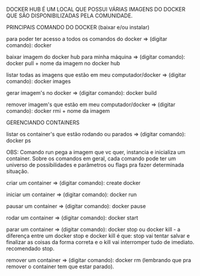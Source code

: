 
DOCKER HUB É UM LOCAL QUE POSSUI VÁRIAS IMAGENS DO DOCKER QUE SÃO DISPONIBILIZADAS PELA COMUNIDADE.


PRINCIPAIS COMANDO DO DOCKER (baixar e/ou instalar)


para poder ter acesso a todos os comandos do docker => (digitar comando): docker

baixar imagem do docker hub para minha máquina => (digitar comando): docker pull + nome da imagem no docker hub

listar todas as imagens que estão em meu computador/docker => (digitar comando): docker images

gerar imagem's no docker => (digitar comando): docker build

remover imagem's que estão em meu computador/docker => (digitar comando): docker rmi + nome da imagem


GERENCIANDO CONTAINERS

listar os container's que estão rodando ou parados => (digitar comando): docker ps

OBS: Comando run pega a imagem que vc quer, instancia e inicializa um container. Sobre os comandos em geral, cada comando pode ter um universo de possibilidades e parâmetros ou flags pra fazer determinada situação.

criar um container  => (digitar comando): create docker

iniciar um container  => (digitar comando): docker run 

pausar um container  => (digitar comando): docker pause

rodar um container  => (digitar comando): docker start

parar um container => (digitar comando): docker stop ou docker kill - a diferença entre um docker stop e docker kill é que: stop vai tentar salvar e finalizar as coisas da forma correta e o kill vai interromper tudo de imediato. recomendado stop.

remover um container  => (digitar comando): docker rm (lembrando que pra remover o container tem que estar parado).